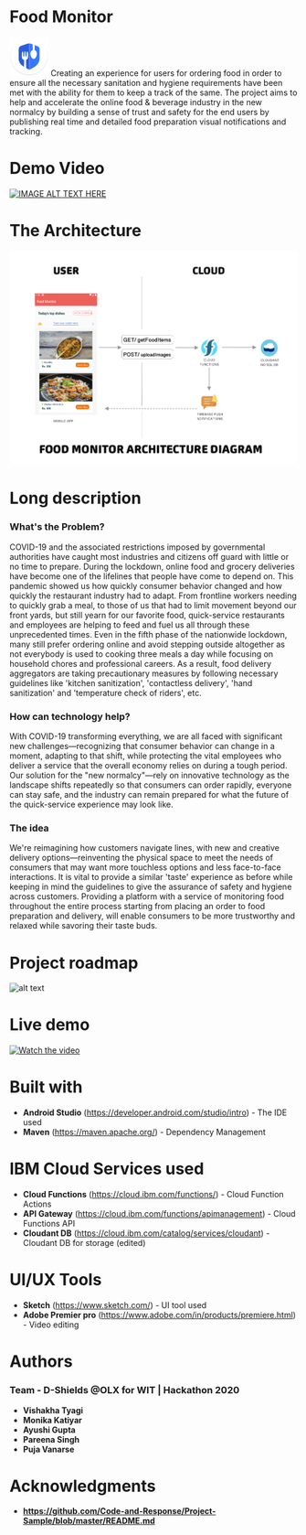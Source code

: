 # Food Monitor
![App Logo](https://github.com/vishakha-tyagi-olx/FoodMonitor/blob/master/Food%20Monitor_app%20icon.png)
Creating an experience for users for ordering food in order to ensure all the necessary sanitation and hygiene requirements have been met with the ability for them to keep a track of the same. The project aims to help and accelerate the online food & beverage industry in the new normalcy by building a sense of trust and safety for the end users by publishing real time and detailed food preparation visual notifications and tracking.
# Demo Video
[![IMAGE ALT TEXT HERE](http://img.youtube.com/vi/bDvlOGKD_T0/maxresdefault.jpg)](https://youtu.be/bDvlOGKD_T0)
# The Architecture
![alt text](https://github.com/vishakha-tyagi-olx/FoodMonitor/blob/master/ArchitectureDiagram.png)
# Long description
### What's the Problem?
COVID-19 and the associated restrictions imposed by governmental authorities have caught most industries and citizens off guard with little or no time to prepare. During the lockdown, online food and grocery deliveries have become one of the lifelines that people have come to depend on. This pandemic showed us how quickly consumer behavior changed and how quickly the restaurant industry had to adapt. From frontline workers needing to quickly grab a meal, to those of us that had to limit movement beyond our front yards, but still yearn for our favorite food, quick-service restaurants and employees are helping to feed and fuel us all through these unprecedented times. Even in the fifth phase of the nationwide lockdown, many still prefer ordering online and avoid stepping outside altogether as not everybody is used to cooking three meals a day while focusing on household chores and professional careers. As a result, food delivery aggregators are taking precautionary measures by following necessary guidelines like 'kitchen sanitization', 'contactless delivery', 'hand sanitization' and 'temperature check of riders', etc.
### How can technology help?
With COVID-19 transforming everything, we are all faced with significant new challenges—recognizing that consumer behavior can change in a moment, adapting to that shift, while protecting the vital employees who deliver a service that the overall economy relies on during a tough period. Our solution for the "new normalcy"—rely on innovative technology as the landscape shifts repeatedly so that consumers can order rapidly, everyone can stay safe, and the industry can remain prepared for what the future of the quick-service experience may look like.
### The idea
We're reimagining how customers navigate lines, with new and creative delivery options—reinventing the physical space to meet the needs of consumers that may want more touchless options and less face-to-face interactions. It is vital to provide a similar 'taste' experience as before while keeping in mind the guidelines to give the assurance of safety and hygiene across customers. Providing a platform with a service of monitoring food throughout the entire process starting from placing an order to food preparation and delivery, will enable consumers to be more trustworthy and relaxed while savoring their taste buds.
# Project roadmap
![alt text](https://github.com/[username]/[reponame]/blob/[branch]/roadmap.jpg?raw=true)
# Live demo
[![Watch the video](https://img.youtube.com/vi/T-D1KVIuvjA/maxresdefault.jpg)](https://youtu.be/T-D1KVIuvjA)
# Built with
* **Android Studio** (https://developer.android.com/studio/intro) - The IDE used
* **Maven** (https://maven.apache.org/) - Dependency Management
# IBM Cloud Services used
* **Cloud Functions** (https://cloud.ibm.com/functions/) - Cloud Function Actions
* **API Gateway** (https://cloud.ibm.com/functions/apimanagement) - Cloud Functions API
* **Cloudant DB** (https://cloud.ibm.com/catalog/services/cloudant) - Cloudant DB for storage (edited) 
# UI/UX Tools
* **Sketch** (https://www.sketch.com/) - UI tool used
* **Adobe Premier pro** (https://www.adobe.com/in/products/premiere.html) - Video editing
# Authors
### Team - D-Shields @OLX for WIT | Hackathon 2020
* **Vishakha Tyagi**
* **Monika Katiyar**
* **Ayushi Gupta**
* **Pareena Singh**
* **Puja Vanarse**
# Acknowledgments
* **https://github.com/Code-and-Response/Project-Sample/blob/master/README.md**

